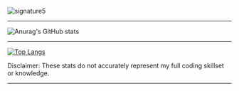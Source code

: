 ![signature5](https://user-images.githubusercontent.com/71398993/164948722-3c23e3df-fab5-4bd2-aad0-60c3a3198ab7.png)
<hr>
  
![Anurag's GitHub stats](https://github-readme-stats.vercel.app/api?username=Tarik1700&show_icons=true&theme=dark&count_private=true)
 <hr>

 
[![Top Langs](https://github-readme-stats.vercel.app/api/top-langs/?username=Tarik1700&layout=compact&theme=dark)](https://github.com/anuraghazra/github-readme-stats)

Disclaimer: These stats do not accurately represent my full coding skillset or knowledge.

<hr>

